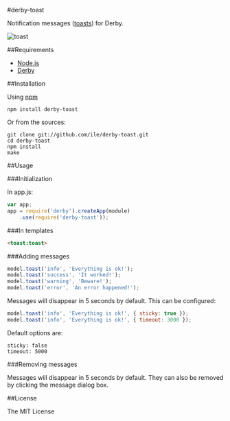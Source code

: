 #derby-toast

Notification messages ([toasts](http://en.wikipedia.org/wiki/Toast_(computing))) for Derby.

![toast](https://f.cloud.github.com/assets/433707/966450/571f6b72-0549-11e3-946b-8b062879d7c5.png)

##Requirements

- [Node.js](http://nodejs.org)
- [Derby](http://derbyjs.com/)


##Installation

Using [npm](https://npmjs.org/)

`npm install derby-toast`

Or from the sources:

```
git clone git://github.com/ile/derby-toast.git
cd derby-toast
npm install
make
```

##Usage

###Initialization

In app.js:

```javascript
var app;
app = require('derby').createApp(module)
	.use(require('derby-toast'));

```

###In templates

```html
<toast:toast>

```

###Adding messages

```javascript
model.toast('info', 'Everything is ok!');
model.toast('success', 'It worked!');
model.toast('warning', 'Beware!');
model.toast('error', 'An error happened!');

```

Messages will disappear in 5 seconds by default. This can be configured:

```javascript
model.toast('info', 'Everything is ok!', { sticky: true });
model.toast('info', 'Everything is ok!', { timeout: 3000 });
```

Default options are:

```
sticky: false
timeout: 5000
```

###Removing messages

Messages will disappear in 5 seconds by default. They can also be removed by clicking the message dialog box.

##License

The MIT License
